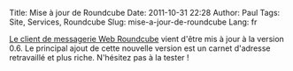 Title: Mise à jour de Roundcube
Date: 2011-10-31 22:28
Author: Paul
Tags: Site, Services, Roundcube
Slug: mise-a-jour-de-roundcube
Lang: fr

[Le client de messagerie Web Roundcube](https://www.ezvan.fr/roundcube/)
vient d'être mis à jour à la version 0.6. Le principal ajout de cette
nouvelle version est un carnet d'adresse retravaillé et plus riche.
N'hésitez pas à la tester !


